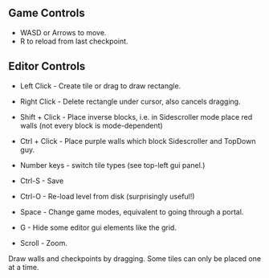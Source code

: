 ## Game Controls
* WASD or Arrows to move.
* R to reload from last checkpoint.

## Editor Controls
* Left Click  - Create tile or drag to draw rectangle.
* Right Click - Delete rectangle under cursor, also cancels dragging.
* Shift + Click - Place inverse blocks, i.e. in Sidescroller mode place red walls (not every block is mode-dependent)
* Ctrl  + Click - Place purple walls which block Sidescroller and TopDown guy.
* Number keys - switch tile types (see top-left gui panel.)

* Ctrl-S - Save
* Ctrl-O - Re-load level from disk (surprisingly useful!)

* Space - Change game modes, equivalent to going through a portal.
* G - Hide some editor gui elements like the grid.
* Scroll - Zoom.

Draw walls and checkpoints by dragging. Some tiles can only be placed one at a time.

